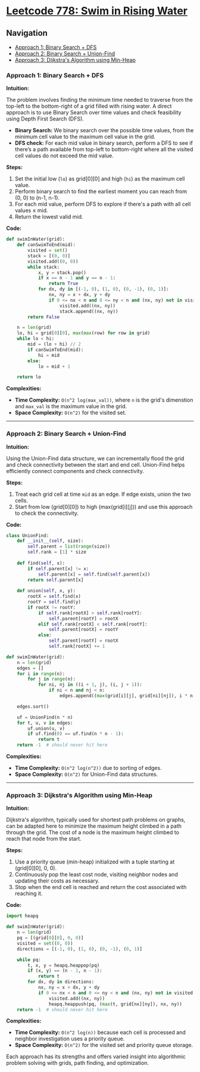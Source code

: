 # [Leetcode 778: Swim in Rising Water](https://leetcode.com/problems/swim-in-rising-water/)

## Navigation
- [Approach 1: Binary Search + DFS](#approach-1-binary-search--dfs)
- [Approach 2: Binary Search + Union-Find](#approach-2-binary-search--union-find)
- [Approach 3: Dijkstra's Algorithm using Min-Heap](#approach-3-dijkstras-algorithm-using-min-heap)

### Approach 1: Binary Search + DFS

**Intuition:**

The problem involves finding the minimum time needed to traverse from the top-left to the bottom-right of a grid filled with rising water. A direct approach is to use Binary Search over time values and check feasibility using Depth First Search (DFS).

- **Binary Search:** We binary search over the possible time values, from the minimum cell value to the maximum cell value in the grid.
- **DFS check:** For each mid value in binary search, perform a DFS to see if there’s a path available from top-left to bottom-right where all the visited cell values do not exceed the mid value.

**Steps:**

1. Set the initial low (`lo`) as grid[0][0] and high (`hi`) as the maximum cell value.
2. Perform binary search to find the earliest moment you can reach from (0, 0) to (n-1, n-1).
3. For each mid value, perform DFS to explore if there's a path with all cell values ≤ mid.
4. Return the lowest valid mid.

**Code:**

```python
def swimInWater(grid):
    def canSwimToEnd(mid):
        visited = set()
        stack = [(0, 0)]
        visited.add((0, 0))
        while stack:
            x, y = stack.pop()
            if x == n - 1 and y == n - 1:
                return True
            for dx, dy in [(-1, 0), (1, 0), (0, -1), (0, 1)]:
                nx, ny = x + dx, y + dy
                if 0 <= nx < n and 0 <= ny < n and (nx, ny) not in visited and grid[nx][ny] <= mid:
                    visited.add((nx, ny))
                    stack.append((nx, ny))
        return False

    n = len(grid)
    lo, hi = grid[0][0], max(max(row) for row in grid)
    while lo < hi:
        mid = (lo + hi) // 2
        if canSwimToEnd(mid):
            hi = mid
        else:
            lo = mid + 1

    return lo
```

**Complexities:**

- **Time Complexity:** `O(n^2 log(max_val))`, where `n` is the grid's dimenstion and `max_val` is the maximum value in the grid.
- **Space Complexity:** `O(n^2)` for the visited set.

---

### Approach 2: Binary Search + Union-Find

**Intuition:**

Using the Union-Find data structure, we can incrementally flood the grid and check connectivity between the start and end cell. Union-Find helps efficiently connect components and check connectivity.

**Steps:**

1. Treat each grid cell at time `mid` as an edge. If edge exists, union the two cells.
2. Start from low (grid[0][0]) to high (max(grid[i][j])) and use this approach to check the connectivity.

**Code:**

```python
class UnionFind:
    def __init__(self, size):
        self.parent = list(range(size))
        self.rank = [1] * size
    
    def find(self, x):
        if self.parent[x] != x:
            self.parent[x] = self.find(self.parent[x])
        return self.parent[x]
    
    def union(self, x, y):
        rootX = self.find(x)
        rootY = self.find(y)
        if rootX != rootY:
            if self.rank[rootX] > self.rank[rootY]:
                self.parent[rootY] = rootX
            elif self.rank[rootX] < self.rank[rootY]:
                self.parent[rootX] = rootY
            else:
                self.parent[rootY] = rootX
                self.rank[rootX] += 1

def swimInWater(grid):
    n = len(grid)
    edges = []
    for i in range(n):
        for j in range(n):
            for ni, nj in ((i + 1, j), (i, j + 1)):
                if ni < n and nj < n:
                    edges.append((max(grid[i][j], grid[ni][nj]), i * n + j, ni * n + nj))

    edges.sort()

    uf = UnionFind(n * n)
    for t, u, v in edges:
        uf.union(u, v)
        if uf.find(0) == uf.find(n * n - 1):
            return t
    return -1  # should never hit here
```

**Complexities:**

- **Time Complexity:** `O(n^2 log(n^2))` due to sorting of edges.
- **Space Complexity:** `O(n^2)` for Union-Find data structures.

---

### Approach 3: Dijkstra's Algorithm using Min-Heap

**Intuition:**

Dijkstra's algorithm, typically used for shortest path problems on graphs, can be adapted here to minimize the maximum height climbed in a path through the grid. The cost of a node is the maximum height climbed to reach that node from the start.

**Steps:**

1. Use a priority queue (min-heap) initialized with a tuple starting at (grid[0][0], 0, 0).
2. Continuously pop the least cost node, visiting neighbor nodes and updating their costs as necessary.
3. Stop when the end cell is reached and return the cost associated with reaching it.

**Code:**

```python
import heapq

def swimInWater(grid):
    n = len(grid)
    pq = [(grid[0][0], 0, 0)]
    visited = set((0, 0))
    directions = [(-1, 0), (1, 0), (0, -1), (0, 1)]

    while pq:
        t, x, y = heapq.heappop(pq)
        if (x, y) == (n - 1, n - 1):
            return t
        for dx, dy in directions:
            nx, ny = x + dx, y + dy
            if 0 <= nx < n and 0 <= ny < n and (nx, ny) not in visited:
                visited.add((nx, ny))
                heapq.heappush(pq, (max(t, grid[nx][ny]), nx, ny))
    return -1  # should never hit here

```

**Complexities:**

- **Time Complexity:** `O(n^2 log(n))` because each cell is processed and neighbor investigation uses a priority queue.
- **Space Complexity:** `O(n^2)` for the visited set and priority queue storage.

Each approach has its strengths and offers varied insight into algorithmic problem solving with grids, path finding, and optimization.

